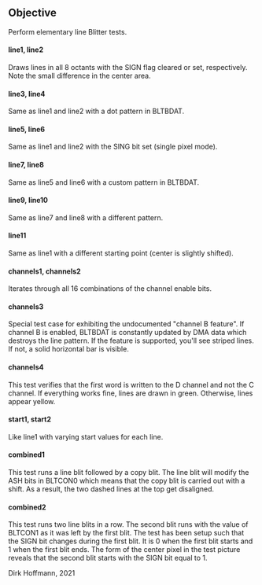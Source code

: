 ## Objective

Perform elementary line Blitter tests.

#### line1, line2

Draws lines in all 8 octants with the SIGN flag cleared or set, respectively. Note the small difference in the center area.

#### line3, line4

Same as line1 and line2 with a dot pattern in BLTBDAT.

#### line5, line6

Same as line1 and line2 with the SING bit set (single pixel mode).

#### line7, line8

Same as line5 and line6 with a custom pattern in BLTBDAT.

#### line9, line10

Same as line7 and line8 with a different pattern.

#### line11

Same as line1 with a different starting point (center is slightly shifted).

#### channels1, channels2

Iterates through all 16 combinations of the channel enable bits.

#### channels3

Special test case for exhibiting the undocumented "channel B feature". If channel B is enabled, BLTBDAT is constantly updated by DMA data which destroys the line pattern. If the feature is supported, you'll see striped lines. If not, a solid horizontal bar is visible. 

#### channels4

This test verifies that the first word is written to the D channel and not the C channel. If everything works fine, lines are drawn in green. Otherwise, lines appear yellow.

#### start1, start2

Like line1 with varying start values for each line.

#### combined1

This test runs a line blit followed by a copy blit. The line blit will modify the ASH bits in BLTCON0 which means that the copy blit is carried out with a shift. As a result, the two dashed lines at the top get disaligned.

#### combined2

This test runs two line blits in a row. The second blit runs with the value of BLTCON1 as it was left by the first blit. The test has been setup such that the SIGN bit changes during the first blit. It is 0 when the first blit starts and 1 when the first blit ends. The form of the center pixel in the test picture reveals that the second blit starts with the SIGN bit equal to 1.

Dirk Hoffmann, 2021
